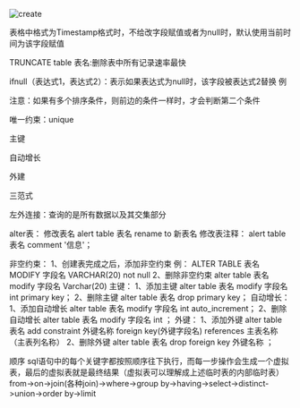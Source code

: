 ![create](C:\Users\Administrator\Desktop\1574839912(1).jpg)


表格中格式为Timestamp格式时，不给改字段赋值或者为null时，默认使用当前时间为该字段赋值


TRUNCATE table 表名:删除表中所有记录速率最快 



ifnull（表达式1，表达式2）：表示如果表达式为null时，该字段被表达式2替换
例

注意：如果有多个排序条件，则前边的条件一样时，才会判断第二个条件


唯一约束：unique


主键


自动增长

外建



三范式

左外连接：查询的是所有数据以及其交集部分




alter表：
修改表名
	alert table 表名 rename to 新表名
修改表注释：
	alert table 表名 comment '信息'；
	
	
非空约束：
	1、创建表完成之后，添加非空约束 例：
	ALTER TABLE 表名 MODIFY 字段名 VARCHAR(20) not null
	2、删除非空约束
	alter table 表名 modify 字段名 Varchar(20)
主键：
	1、添加主键
	alter table 表名 modify 字段名 int primary key；
	2、删除主键
	alter table 表名 drop primary key；
自动增长：
	1、添加自动增长
	alter table 表名 modify 字段名 int auto_increment；
	2、删除自动增长
	alter table 表名 modify 字段名 int ；
外键：
	1、添加外键
	alter table 表名 add constraint 外键名称 foreign key(外键字段名) references 主表名称（主表列名称）
	2、删除外键
	alter table 表名 drop foreign key 外键名称 ；
	
	
顺序
	sql语句中的每个关键字都按照顺序往下执行，而每一步操作会生成一个虚拟表，最后的虚拟表就是最终结果（虚拟表可以理解成上述临时表的内部临时表）
	from->on->join(各种join)->where->group by->having->select->distinct->union->order by->limit
	
